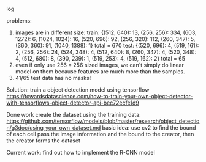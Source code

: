 log

problems:
1. images are in different size:
	train: 
	{(512, 640): 13, 
	 (256, 256): 334, 
	 (603, 1272): 6, 
	 (1024, 1024): 16, 
	 (520, 696): 92, 
	 (256, 320): 112, 
	 (260, 347): 5, 
	 (360, 360): 91, 
	 (1040, 1388): 1} 
	total = 670
	test: 
	{(520, 696): 4, 
	 (519, 161): 2, 
	 (256, 256): 24, 
	 (524, 348): 4, 
	 (512, 640): 8, 
	 (260, 347): 4, 
	 (520, 348): 4, 
	 (512, 680): 8, 
	 (390, 239): 1, 
	 (519, 253): 4, 
	 (519, 162): 2} 
	total = 65
2. even if only use 256 * 256 sized images, we can't simply do linear model on them because features are much more than the samples.
3. 41/65 test data has no masks!

Solution:
train a object detection model using tensorflow
https://towardsdatascience.com/how-to-train-your-own-object-detector-with-tensorflows-object-detector-api-bec72ecfe1d9

Done work
create the dataset using the training data:
https://github.com/tensorflow/models/blob/master/research/object_detection/g3doc/using_your_own_dataset.md
basic idea:
use cv2 to find the bound of each cell
pass the image information and the bound to the creator, then the creator forms the dataset

Current work:
find out how to implement the R-CNN model